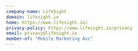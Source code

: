 ```yaml
---
company-name: LifeSight
domain: lifesight.io
home: https://www.lifesight.io/
privacy-policy: https://www.lifesight.io/privacy
email: privacy@lifesight.io
member-of: "Mobile Marketing Asc"
---
```




